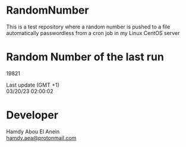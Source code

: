 # RandomNumber    
This is a test repository where a random number is pushed to a file automatically passwordless from a cron job in my Linux CentOS server    
# Random Number of the last run   
19821
      
Last update (GMT +1)    
03/20/23 02:00:02
# Developer    
Hamdy Abou El Anein   
hamdy.aea@protonmail.com
